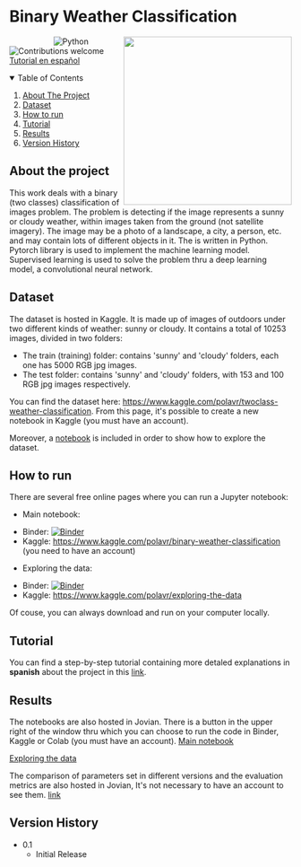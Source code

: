 # Binary Weather Classification

 <img align="right" src="https://upload.wikimedia.org/wikipedia/commons/3/30/Weather_icon_-_sunny_to_cloudy.svg" width="300" height="300"/>

&nbsp;&nbsp;&nbsp;&nbsp;&nbsp;&nbsp;&nbsp;&nbsp;&nbsp;&nbsp;&nbsp;&nbsp;&nbsp;&nbsp;&nbsp;&nbsp;&nbsp;&nbsp;&nbsp;
![Python](https://img.shields.io/badge/python-v3.6+-blue.svg)
![Contributions welcome](https://img.shields.io/badge/contributions-welcome-orange.svg)
[Tutorial en español](https://medium.com/@paulivrj.1512/clasificaci%C3%B3n-binaria-de-im%C3%A1genes-con-redes-neuronales-clima-soleado-o-nublado-8dd828a8fde0)

<!-- TABLE OF CONTENTS -->
<details open="open">
  <summary>Table of Contents</summary>
  <ol>
    <li>
     <a href="#about-the-project">About The Project</a>
   </li>
    <li><a href="#dataset">Dataset</a></li>
    <li><a href="#how-to-run">How to run</a></li>
    <li><a href="#tutorial">Tutorial</a></li>
    <li><a href="#results">Results</a></li>
    <li><a href="#version-history">Version History</a></li>
  </ol>
</details>

## About the project
This work deals with a binary (two classes) classification of images problem. The problem is detecting if the image represents a sunny or cloudy weather, within images taken from the ground (not satellite imagery). The image may be a photo of a landscape, a city, a person, etc. and may contain lots of different objects in it. The is written in Python. Pytorch library is used to implement the machine learning model. Supervised learning is used to solve the problem thru a deep learning model, a convolutional neural network.

## Dataset
The dataset is hosted in Kaggle. It is  made up of images of outdoors under two different kinds of weather: sunny or cloudy. It contains a total of 10253 images, divided in two folders:
* The train (training) folder: contains 'sunny' and 'cloudy' folders, each one has 5000 RGB jpg images.
* The test folder: contains 'sunny' and 'cloudy' folders, with 153 and 100 RGB jpg images respectively. 

You can find the dataset here: https://www.kaggle.com/polavr/twoclass-weather-classification. From this page, it's possible to create a new notebook in Kaggle (you must have an account). 

Moreover, a [notebook](https://www.kaggle.com/polavr/exploring-the-data) is included in order to show how to explore the dataset. 

## How to run
There are several free online pages where you can run a Jupyter notebook:
* Main notebook:
 - Binder: [![Binder](https://mybinder.org/badge.svg)](http://mybinder.org/v2/gh/paula-rj/binary_weather_classification/main?filepath=binary-weather-classification.ipynb)
 - Kaggle: https://www.kaggle.com/polavr/binary-weather-classification (you need to have an account)
* Exploring the data:
 - Binder:  [![Binder](https://mybinder.org/badge.svg)](http://mybinder.org/v2/gh/paula-rj/binary-weather-classification/main)
 - Kaggle: https://www.kaggle.com/polavr/exploring-the-data
 
Of couse, you can always download and run on your computer locally.

## Tutorial
You can find a step-by-step tutorial containing more detaled explanations in **spanish** about the project in this [link](https://medium.com/@paulivrj.1512/clasificaci%C3%B3n-binaria-de-im%C3%A1genes-con-redes-neuronales-clima-soleado-o-nublado-8dd828a8fde0).

## Results
The notebooks are also hosted in Jovian. There is a button in the upper right of the window thru which you can choose to run the code in Binder, Kaggle or Colab (you must have an account).
[Main notebook](https://jovian.ai/paula-rj/final-project-binary-weather-classification)

[Exploring the data](https://jovian.ai/paula-rj/exploring-data-binary-weather-classification)

The comparison of parameters set in different versions and the evaluation metrics are also hosted in Jovian, It's not necessary to have an account to see them. [link](https://jovian.ai/paula-rj/final-project-binary-weather-classification/v/24/records)

## Version History

* 0.1
    * Initial Release
